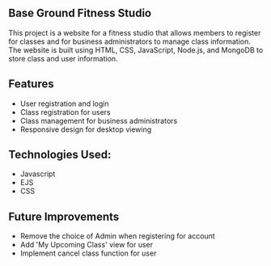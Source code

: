 ## Base Ground Fitness Studio 
This project is a website for a fitness studio that allows members to register for classes and for business administrators to manage class information. The website is built using HTML, CSS, JavaScript, Node.js, and MongoDB to store class and user information.

## Features
- User registration and login
- Class registration for users
- Class management for business administrators
- Responsive design for desktop viewing
    
## Technologies Used: 
- Javascript
- EJS
- CSS

## Future Improvements
- Remove the choice of Admin when registering for account
- Add 'My Upcoming Class' view for user
- Implement cancel class function for user
	